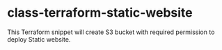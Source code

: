 # class-terraform-static-website
This Terraform snippet will create S3 bucket with required permission to deploy Static website.